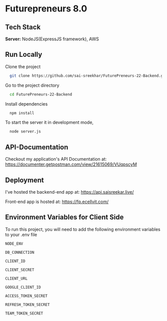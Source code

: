 # Futurepreneurs 8.0
## Tech Stack

**Server:** NodeJS(ExpressJS framework), AWS
## Run Locally

Clone the project

```bash
  git clone https://github.com/sai-sreekhar/FuturePreneurs-22-Backend.gitt
```

Go to the project directory

```bash
  cd FuturePreneurs-22-Backend
```

Install dependencies

```bash
  npm install
```

To start the server it in development mode,
```bash
  node server.js
```

## API-Documentation

Checkout my application's API Documentation at: https://documenter.getpostman.com/view/21615069/VUqpscyM
## Deployment

I've hosted the backend-end app at: 
https://api.saisreekar.live/

Front-end app is hosted at: https://fp.ecellvit.com/

## Environment Variables for Client Side

To run this project, you will need to add the following environment variables to your .env file

`NODE_ENV`

`DB_CONNECTION`

`CLIENT_ID`

`CLIENT_SECRET`

`CLIENT_URL`

`GOOGLE_CLIENT_ID`

`ACCESS_TOKEN_SECRET`

`REFRESH_TOKEN_SECRET`

`TEAM_TOKEN_SECRET`

